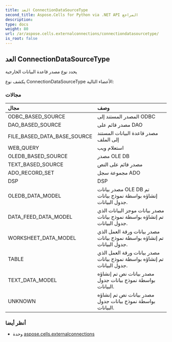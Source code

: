 ```yaml
---
title: العد ConnectionDataSourceType
second_title: Aspose.Cells for Python via .NET API المراجع
description:
type: docs
weight: 80
url: /ar/aspose.cells.externalconnections/connectiondatasourcetype/
is_root: false
---
```

##  العد ConnectionDataSourceType
يحدد نوع مصدر قاعدة البيانات الخارجية



يكشف نوع ConnectionDataSourceType الأعضاء التالية:

###  مجالات
| مجال| وصف|
| :- | :- |
| ODBC_BASED_SOURCE | المصدر المستند إلى ODBC|
| DAO_BASED_SOURCE | مصدر قائم على DAO|
| FILE_BASED_DATA_BASE_SOURCE | مصدر قاعدة البيانات المستند إلى الملف|
| WEB_QUERY | استعلام ويب|
| OLEDB_BASED_SOURCE | مصدر OLE DB|
| TEXT_BASED_SOURCE | مصدر قائم على النص|
| ADO_RECORD_SET | مجموعة سجل ADO|
| DSP | DSP |
| OLEDB_DATA_MODEL | مصدر بيانات OLE DB تم إنشاؤه بواسطة نموذج بيانات جدول البيانات.|
| DATA_FEED_DATA_MODEL |مصدر بيانات موجز البيانات الذي تم إنشاؤه بواسطة نموذج بيانات جدول البيانات.|
| WORKSHEET_DATA_MODEL | مصدر بيانات ورقة العمل الذي تم إنشاؤه بواسطة نموذج بيانات جدول البيانات.|
| TABLE | مصدر بيانات ورقة العمل الذي تم إنشاؤه بواسطة نموذج بيانات جدول البيانات.|
| TEXT_DATA_MODEL | مصدر بيانات نص تم إنشاؤه بواسطة نموذج بيانات جدول البيانات.|
| UNKNOWN | مصدر بيانات نص تم إنشاؤه بواسطة نموذج بيانات جدول البيانات.|



###  أنظر أيضا
* وحدة [aspose.cells.externalconnections](..)
